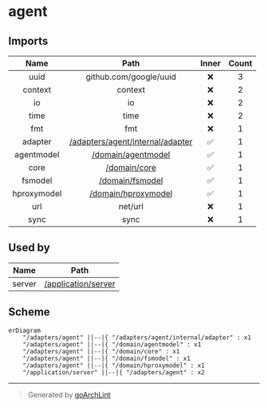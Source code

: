 # agent

## Imports

|    Name     |                             Path                              | Inner | Count |
|:-----------:|:-------------------------------------------------------------:|:-----:|:-----:|
|    uuid     |                    github.com/google/uuid                     |  ❌   |   3   |
|   context   |                            context                            |  ❌   |   2   |
|     io      |                              io                               |  ❌   |   2   |
|    time     |                             time                              |  ❌   |   2   |
|     fmt     |                              fmt                              |  ❌   |   1   |
|   adapter   | [/adapters/agent/internal/adapter](agent/internal/adapter.md) |  ✅   |   1   |
| agentmodel  |         [/domain/agentmodel](../domain/agentmodel.md)         |  ✅   |   1   |
|    core     |               [/domain/core](../domain/core.md)               |  ✅   |   1   |
|   fsmodel   |            [/domain/fsmodel](../domain/fsmodel.md)            |  ✅   |   1   |
| hproxymodel |        [/domain/hproxymodel](../domain/hproxymodel.md)        |  ✅   |   1   |
|     url     |                            net/url                            |  ❌   |   1   |
|    sync     |                             sync                              |  ❌   |   1   |

## Used by

|  Name  |                      Path                       |
|:------:|:-----------------------------------------------:|
| server | [/application/server](../application/server.md) |

## Scheme

```mermaid
erDiagram
    "/adapters/agent" ||--|{ "/adapters/agent/internal/adapter" : x1
    "/adapters/agent" ||--|{ "/domain/agentmodel" : x1
    "/adapters/agent" ||--|{ "/domain/core" : x1
    "/adapters/agent" ||--|{ "/domain/fsmodel" : x1
    "/adapters/agent" ||--|{ "/domain/hproxymodel" : x1
    "/application/server" ||--|{ "/adapters/agent" : x2
```

---

> Generated by [goArchLint](https://github.com/gbh007/goarchlint)
